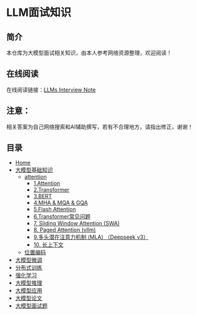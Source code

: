 
# LLM面试知识


## 简介

本仓库为大模型面试相关知识，由本人参考网络资源整理，欢迎阅读！


## 在线阅读

在线阅读链接：[LLMs Interview Note](https://cycloneboy.github.io/llm_interview/)


## 注意：

相关答案为自己网络搜索和AI辅助撰写，若有不合理地方，请指出修正，谢谢！


## 目录

* [Home](/)
* [大模型基础知识](/大模型基础知识/)
    * [attention](/大模型基础知识/attention.md)
        * [1.Attention](/大模型基础知识/attention.md?id=_1attention-1)
        * [2.Transformer](/大模型基础知识/attention.md?id=_2transformer)
        * [3.BERT](/大模型基础知识/attention.md?id=_3bert)
        * [4.MHA & MQA & GQA](/大模型基础知识/attention.md?id=_4mha-amp-mqa-amp-gqa)
        * [5.Flash Attention](/大模型基础知识/attention.md?id=_5flash-attention )
        * [6.Transformer常见问题](/大模型基础知识/attention.md?id=_6transformer常见问题 )
        * [7. Sliding Window Attention (SWA)](/大模型基础知识/attention.md?id=_7-sliding-window-attention-swa )
        * [8. Paged Attention (vllm)](/大模型基础知识/attention.md?id=_8-paged-attention-vllm )
        * [9.多头潜在注意力机制 (MLA) （Deepseek v3）](/大模型基础知识/attention.md?id=_9多头潜在注意力机制-mla-（deepseek-v3） )
        * [10. 长上下文](/大模型基础知识/attention.md?id=_10-长上下文)
    * [位置编码](/大模型基础知识/位置编码.md "位置编码")
* [大模型微调](/大模型微调/)
* [分布式训练](/分布式训练/)
* [强化学习](/强化学习/)
* [大模型推理](/大模型推理/)
* [大模型应用](/大模型应用/)
* [大模型论文](/大模型论文/)
* [大模型面试题](/大模型面试题)

